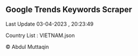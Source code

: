 

## Google Trends Keywords Scraper 
 
Last Update 03-04-2023 , 20:23:49

Country List :
VIETNAM.json



© Abdul Muttaqin 
